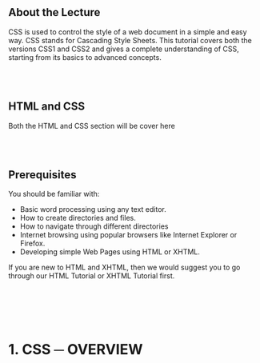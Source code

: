 <!DOCTYPE html>
<html>
<head>
	<title>Lecture2(TASK2.pdf)</title>
</head>
<style type="">
	
.bod{
	border-bottom: 1px solid black;
}

.head{
	text-align: center;
	color: white;
	background-color: #D34776;
	padding:20px;
	border-radius: 5px;
}

</style>

<link href="https://stackpath.bootstrapcdn.com/bootstrap/4.3.1/css/bootstrap.min.css" rel="stylesheet" integrity="sha384-ggOyR0iXCbMQv3Xipma34MD+dH/1fQ784/j6cY/iJTQUOhcWr7x9JvoRxT2MZw1T" crossorigin="anonymous">

<body>

<div class="container">
	<br><br>
	<h2 class="bod">
		About the Lecture
	</h2>
		<p>CSS is used to control the style of a web document in a simple and easy way. CSS stands
			for Cascading Style Sheets. This tutorial covers both the versions CSS1 and CSS2 and
			gives a complete understanding of CSS, starting from its basics to advanced concepts. 
		</p>
		<br><br>
	<h2 class="bod">
		HTML and CSS
	</h2>
		<p>
			Both the HTML and CSS section will be cover here
		</p>
		<br><br>
	<h2 class="bod">
		Prerequisites
	</h2>
		<p>
			You should be familiar with:
			<ul>
			  <li>Basic word processing using any text editor.
</li>
			  <li>How to create directories and files.</li>
			  <li>How to navigate through different directories</li>
			  <li>Internet browsing using popular browsers like Internet Explorer or Firefox.</li>
			  <li>Developing simple Web Pages using HTML or XHTML.</li>
			</ul>  
			If you are new to HTML and XHTML, then we would suggest you to go through our HTML
			Tutorial or XHTML Tutorial first.
		</p>
		<br><br><br><br>
		<h1 class="head">1. CSS ─ OVERVIEW</h1>


</div>

</div>

</body>
</html>
